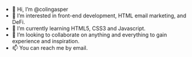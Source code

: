 - 👋 Hi, I’m @colingasper
- 👀 I’m interested in front-end development, HTML email marketing, and DeFi.
- 🌱 I’m currently learning HTML5, CSS3 and Javascript.
- 💞️ I’m looking to collaborate on anything and everything to gain experience and inspiration.
- 📫 You can reach me by email.

<!---
colingasper/colingasper is a ✨ special ✨ repository because its `README.md` (this file) appears on your GitHub profile.
You can click the Preview link to take a look at your changes.
--->
